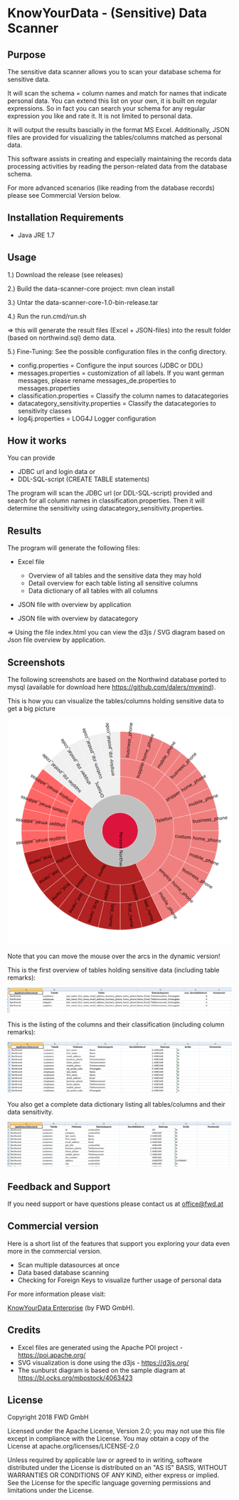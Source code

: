 
# KnowYourData - (Sensitive) Data Scanner 

## Purpose

The sensitive data scanner allows you to scan your database schema for sensitive data.

It will scan the schema = column names and match for names that indicate personal data.
You can extend this list on your own, it is built on regular expressions.
So in fact you can search your schema for any regular expression you like and rate it.
It is not limited to personal data.

It will output the results bascially in the format MS Excel.
Additionally, JSON files are provided for visualizing the tables/columns matched as personal data.

This software assists in creating and especially maintaining the records data processing activities by reading the
person-related data from the database schema. 
 
For more advanced scenarios (like reading from the database records) please see Commercial Version below.

## Installation Requirements
* Java JRE 1.7

## Usage
1.) Download the release (see releases)

2.) Build the data-scanner-core project:
mvn clean install

3.) Untar the  data-scanner-core-1.0-bin-release.tar

4.) Run the run.cmd/run.sh

=> this will generate the result files (Excel + JSON-files) into the result folder (based on northwind.sql) demo data.

5.) Fine-Tuning:
See the possible configuration files in the config directory.

* config.properties = Configure the input sources (JDBC or DDL) 
* messages.properties = customization of all labels. 
If you want german messages, please rename messages_de.properties to messages.properties
* classification.properties = Classify the column names to datacategories
* datacategory_sensitivity.properties = Classify the datacategories to sensitivity classes
* log4j.properties = LOG4J Logger configuration

## How it works
You can provide 
* JDBC url and login data or
* DDL-SQL-script (CREATE TABLE statements)

The program will scan the JDBC url (or DDL-SQL-script) provided and search for all column names in classification.properties.
Then it will determine the sensitivity using datacategory_sensitivity.properties.

## Results
The program will generate the following files:

* Excel file
   * Overview of all tables and the sensitive data they may hold
   * Detail overview for each table listing all sensitive columns
   * Data dictionary of all tables with all columns 

* JSON file with overview by application

* JSON file with overview by datacategory

=> Using the file index.html you can view the d3js / SVG diagram based on Json file overview by application.


## Screenshots

The following screenshots are based on the Northwind database ported to mysql (available for download here https://github.com/dalers/mywind).

This is how you can visualize the tables/columns holding sensitive data to get a big picture

![Sunburst diagram](data-scanner-core/xdocs/sample_northwind/sunburst.png)

Note that you can move the mouse over the arcs in the dynamic version!

This is the first overview of tables holding sensitive data (including table remarks):

![Overview of tables and data categories](data-scanner-core/xdocs/sample_northwind/screen_excel_overview.png)

This is the listing of the columns and their classification (including column remarks):

![Table columns and data categories](data-scanner-core/xdocs/sample_northwind/screen_excel_detail.png)

You also get a complete data dictionary listing all tables/columns and their data sensitivity.

![Data dictionary](data-scanner-core/xdocs/sample_northwind/screen_excel_data_dictionary.png)



## Feedback and Support

If you need support or have questions please contact us at office@fwd.at


## Commercial version

Here is a short list of the features that support you exploring your data even more in the commercial version.

* Scan multiple datasources at once
* Data based database scanning
* Checking for Foreign Keys to visualize further usage of personal data

For more information please visit:

[KnowYourData Enterprise](http://www.fwd.at/) (by FWD GmbH).


## Credits
* Excel files are generated using the Apache POI project - https://poi.apache.org/
* SVG visualization is done using the d3js - https://d3js.org/
* The sunburst diagram is based on the sample diagram at https://bl.ocks.org/mbostock/4063423

## License

Copyright 2018 FWD GmbH

Licensed under the Apache License, Version 2.0; you may not use this file except in compliance with the License. You may obtain a copy of the License at apache.org/licenses/LICENSE-2.0

Unless required by applicable law or agreed to in writing, software distributed under the License is distributed on an "AS IS" BASIS, WITHOUT WARRANTIES OR CONDITIONS OF ANY KIND, either express or implied. See the License for the specific language governing permissions and limitations under the License.

